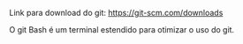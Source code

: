 Link para download do git: https://git-scm.com/downloads

O git Bash é um terminal estendido para otimizar o uso do git.